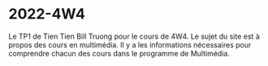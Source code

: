 # 2022-4W4 
Le TP1 de Tien Tien Bill Truong pour le cours de 4W4.
Le sujet du site est à propos des cours en multimédia.
Il y a les informations nécessaires pour comprendre chacun des cours 
dans le programme de Multimédia.